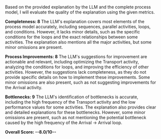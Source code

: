 Based on the provided explanation by the LLM and the complete process model, I will evaluate the quality of the explanation using the given metrics.

**Completeness: 8**
The LLM's explanation covers most elements of the process model accurately, including sequences, parallel activities, loops, and conditions. However, it lacks minor details, such as the specific conditions for the loops and the exact relationships between some activities. The explanation also mentions all the major activities, but some minor omissions are present.

**Process Improvements: 8**
The LLM's suggestions for improvement are actionable and relevant, including optimizing the Transport activity, analyzing the conditions for loops, and improving the efficiency of other activities. However, the suggestions lack completeness, as they do not provide specific details on how to implement these improvements. Some minor omissions are also present, such as not suggesting improvements for the Arrival activity.

**Bottlenecks: 9**
The LLM's identification of bottlenecks is accurate, including the high frequency of the Transport activity and the low performance values for some activities. The explanation also provides clear and detailed explanations for these bottlenecks. However, some minor omissions are present, such as not mentioning the potential bottleneck caused by the high frequency of the Arrival -> Arrival loop.

**Overall Score: --8.0/10--**